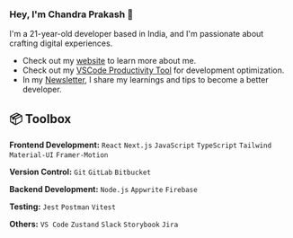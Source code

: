### Hey, I'm Chandra Prakash 👋

I'm a 21-year-old developer based in India, and I'm passionate about crafting digital experiences.

- Check out my [website](https://chandra-prakash-portfolio.netlify.app/) to learn more about me.
- Check out my [VSCode Productivity Tool](https://github.com/ChandraPrakash24/DoubleCapsLock-VSCode) for development optimization.
- In my [Newsletter](https://newslatter-signup-257.onrender.com/), I share my learnings and tips to become a better developer.

## 📦 Toolbox

**Frontend Development:** `React` `Next.js` `JavaScript` `TypeScript` `Tailwind` `Material-UI` `Framer-Motion`

**Version Control:** `Git` `GitLab` `Bitbucket`

**Backend Development:** `Node.js` `Appwrite` `Firebase`

**Testing:** `Jest` `Postman` `Vitest`

**Others:** `VS Code` `Zustand` `Slack` `Storybook` `Jira`
